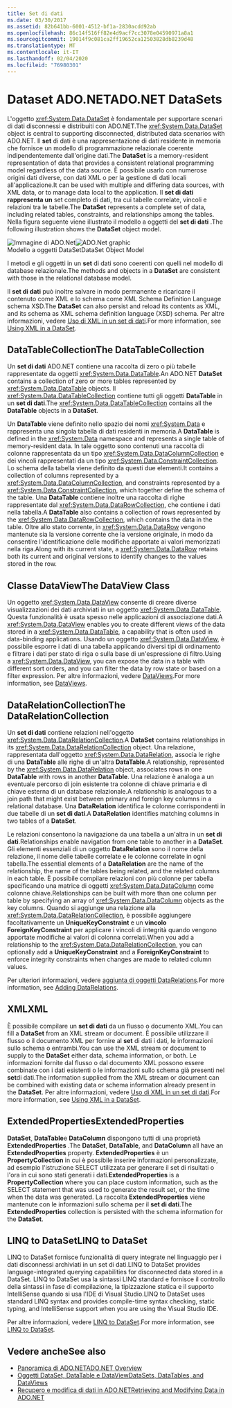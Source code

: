```yaml
---
title: Set di dati
ms.date: 03/30/2017
ms.assetid: 82b641bb-6001-4512-bf1a-2830acdd92ab
ms.openlocfilehash: 86c14f516ff82e4d9acf7cc3078e04590971a8a1
ms.sourcegitcommit: 19014f9c081ca2ff19652ca12503828db8239d48
ms.translationtype: MT
ms.contentlocale: it-IT
ms.lasthandoff: 02/04/2020
ms.locfileid: "76980301"
---
```

# <a name="adonet-datasets"></a><span data-ttu-id="fc8e2-102">Dataset ADO.NET</span><span class="sxs-lookup"><span data-stu-id="fc8e2-102">ADO.NET DataSets</span></span>
<span data-ttu-id="fc8e2-103">L'oggetto <xref:System.Data.DataSet> è fondamentale per supportare scenari di dati disconnessi e distribuiti con ADO.NET.</span><span class="sxs-lookup"><span data-stu-id="fc8e2-103">The <xref:System.Data.DataSet> object is central to supporting disconnected, distributed data scenarios with ADO.NET.</span></span> <span data-ttu-id="fc8e2-104">Il **set** di dati è una rappresentazione di dati residente in memoria che fornisce un modello di programmazione relazionale coerente indipendentemente dall'origine dati.</span><span class="sxs-lookup"><span data-stu-id="fc8e2-104">The **DataSet** is a memory-resident representation of data that provides a consistent relational programming model regardless of the data source.</span></span> <span data-ttu-id="fc8e2-105">È possibile usarlo con numerose origini dati diverse, con dati XML o per la gestione di dati locali all'applicazione.</span><span class="sxs-lookup"><span data-stu-id="fc8e2-105">It can be used with multiple and differing data sources, with XML data, or to manage data local to the application.</span></span> <span data-ttu-id="fc8e2-106">Il **set di dati rappresenta un** set completo di dati, tra cui tabelle correlate, vincoli e relazioni tra le tabelle.</span><span class="sxs-lookup"><span data-stu-id="fc8e2-106">The **DataSet** represents a complete set of data, including related tables, constraints, and relationships among the tables.</span></span> <span data-ttu-id="fc8e2-107">Nella figura seguente viene illustrato il modello a oggetti del **set di dati** .</span><span class="sxs-lookup"><span data-stu-id="fc8e2-107">The following illustration shows the **DataSet** object model.</span></span>  
  
 <span data-ttu-id="fc8e2-108">![Immagine di ADO.Net](./media/ado-1-bpuedev11.png "ado_1_bpuedev11")</span><span class="sxs-lookup"><span data-stu-id="fc8e2-108">![ADO.Net graphic](./media/ado-1-bpuedev11.png "ado_1_bpuedev11")</span></span>  
<span data-ttu-id="fc8e2-109">Modello a oggetti DataSet</span><span class="sxs-lookup"><span data-stu-id="fc8e2-109">DataSet Object Model</span></span>  
  
 <span data-ttu-id="fc8e2-110">I metodi e gli oggetti in un **set** di dati sono coerenti con quelli nel modello di database relazionale.</span><span class="sxs-lookup"><span data-stu-id="fc8e2-110">The methods and objects in a **DataSet** are consistent with those in the relational database model.</span></span>  
  
 <span data-ttu-id="fc8e2-111">Il **set di dati** può inoltre salvare in modo permanente e ricaricare il contenuto come XML e lo schema come XML Schema Definition Language schema XSD.</span><span class="sxs-lookup"><span data-stu-id="fc8e2-111">The **DataSet** can also persist and reload its contents as XML, and its schema as XML schema definition language (XSD) schema.</span></span> <span data-ttu-id="fc8e2-112">Per altre informazioni, vedere [Uso di XML in un set di dati](./dataset-datatable-dataview/using-xml-in-a-dataset.md).</span><span class="sxs-lookup"><span data-stu-id="fc8e2-112">For more information, see [Using XML in a DataSet](./dataset-datatable-dataview/using-xml-in-a-dataset.md).</span></span>  
  
## <a name="the-datatablecollection"></a><span data-ttu-id="fc8e2-113">DataTableCollection</span><span class="sxs-lookup"><span data-stu-id="fc8e2-113">The DataTableCollection</span></span>  
 <span data-ttu-id="fc8e2-114">Un **set di dati** ADO.NET contiene una raccolta di zero o più tabelle rappresentate da oggetti <xref:System.Data.DataTable>.</span><span class="sxs-lookup"><span data-stu-id="fc8e2-114">An ADO.NET **DataSet** contains a collection of zero or more tables represented by <xref:System.Data.DataTable> objects.</span></span> <span data-ttu-id="fc8e2-115">Il <xref:System.Data.DataTableCollection> contiene tutti gli oggetti **DataTable** in un **set di dati**.</span><span class="sxs-lookup"><span data-stu-id="fc8e2-115">The <xref:System.Data.DataTableCollection> contains all the **DataTable** objects in a **DataSet**.</span></span>  
  
 <span data-ttu-id="fc8e2-116">Un **DataTable** viene definito nello spazio dei nomi <xref:System.Data> e rappresenta una singola tabella di dati residenti in memoria.</span><span class="sxs-lookup"><span data-stu-id="fc8e2-116">A **DataTable** is defined in the <xref:System.Data> namespace and represents a single table of memory-resident data.</span></span> <span data-ttu-id="fc8e2-117">In tale oggetto sono contenuti una raccolta di colonne rappresentata da un tipo <xref:System.Data.DataColumnCollection> e dei vincoli rappresentati da un tipo <xref:System.Data.ConstraintCollection>. Lo schema della tabella viene definito da questi due elementi.</span><span class="sxs-lookup"><span data-stu-id="fc8e2-117">It contains a collection of columns represented by a <xref:System.Data.DataColumnCollection>, and constraints represented by a <xref:System.Data.ConstraintCollection>, which together define the schema of the table.</span></span> <span data-ttu-id="fc8e2-118">Una **DataTable** contiene inoltre una raccolta di righe rappresentate dal <xref:System.Data.DataRowCollection>, che contiene i dati nella tabella.</span><span class="sxs-lookup"><span data-stu-id="fc8e2-118">A **DataTable** also contains a collection of rows represented by the <xref:System.Data.DataRowCollection>, which contains the data in the table.</span></span> <span data-ttu-id="fc8e2-119">Oltre allo stato corrente, in <xref:System.Data.DataRow> vengono mantenute sia la versione corrente che la versione originale, in modo da consentire l'identificazione delle modifiche apportate ai valori memorizzati nella riga.</span><span class="sxs-lookup"><span data-stu-id="fc8e2-119">Along with its current state, a <xref:System.Data.DataRow> retains both its current and original versions to identify changes to the values stored in the row.</span></span>  
  
## <a name="the-dataview-class"></a><span data-ttu-id="fc8e2-120">Classe DataView</span><span class="sxs-lookup"><span data-stu-id="fc8e2-120">The DataView Class</span></span>  
 <span data-ttu-id="fc8e2-121">Un oggetto <xref:System.Data.DataView> consente di creare diverse visualizzazioni dei dati archiviati in un oggetto <xref:System.Data.DataTable>. Questa funzionalità è usata spesso nelle applicazioni di associazione dati.</span><span class="sxs-lookup"><span data-stu-id="fc8e2-121">A <xref:System.Data.DataView> enables you to create different views of the data stored in a <xref:System.Data.DataTable>, a capability that is often used in data-binding applications.</span></span> <span data-ttu-id="fc8e2-122">Usando un oggetto <xref:System.Data.DataView>, è possibile esporre i dati di una tabella applicando diversi tipi di ordinamento e filtrare i dati per stato di riga o sulla base di un'espressione di filtro.</span><span class="sxs-lookup"><span data-stu-id="fc8e2-122">Using a <xref:System.Data.DataView>, you can expose the data in a table with different sort orders, and you can filter the data by row state or based on a filter expression.</span></span> <span data-ttu-id="fc8e2-123">Per altre informazioni, vedere [DataViews](./dataset-datatable-dataview/dataviews.md).</span><span class="sxs-lookup"><span data-stu-id="fc8e2-123">For more information, see [DataViews](./dataset-datatable-dataview/dataviews.md).</span></span>  
  
## <a name="the-datarelationcollection"></a><span data-ttu-id="fc8e2-124">DataRelationCollection</span><span class="sxs-lookup"><span data-stu-id="fc8e2-124">The DataRelationCollection</span></span>  
 <span data-ttu-id="fc8e2-125">Un **set di dati** contiene relazioni nell'oggetto <xref:System.Data.DataRelationCollection>.</span><span class="sxs-lookup"><span data-stu-id="fc8e2-125">A **DataSet** contains relationships in its <xref:System.Data.DataRelationCollection> object.</span></span> <span data-ttu-id="fc8e2-126">Una relazione, rappresentata dall'oggetto <xref:System.Data.DataRelation>, associa le righe di una **DataTable** alle righe di un'altra **DataTable**.</span><span class="sxs-lookup"><span data-stu-id="fc8e2-126">A relationship, represented by the <xref:System.Data.DataRelation> object, associates rows in one **DataTable** with rows in another **DataTable**.</span></span> <span data-ttu-id="fc8e2-127">Una relazione è analoga a un eventuale percorso di join esistente tra colonne di chiave primaria e di chiave esterna di un database relazionale.</span><span class="sxs-lookup"><span data-stu-id="fc8e2-127">A relationship is analogous to a join path that might exist between primary and foreign key columns in a relational database.</span></span> <span data-ttu-id="fc8e2-128">Una **DataRelation** identifica le colonne corrispondenti in due tabelle di un **set di dati**.</span><span class="sxs-lookup"><span data-stu-id="fc8e2-128">A **DataRelation** identifies matching columns in two tables of a **DataSet**.</span></span>  
  
 <span data-ttu-id="fc8e2-129">Le relazioni consentono la navigazione da una tabella a un'altra in un **set di dati**.</span><span class="sxs-lookup"><span data-stu-id="fc8e2-129">Relationships enable navigation from one table to another in a **DataSet**.</span></span> <span data-ttu-id="fc8e2-130">Gli elementi essenziali di un oggetto **DataRelation** sono il nome della relazione, il nome delle tabelle correlate e le colonne correlate in ogni tabella.</span><span class="sxs-lookup"><span data-stu-id="fc8e2-130">The essential elements of a **DataRelation** are the name of the relationship, the name of the tables being related, and the related columns in each table.</span></span> <span data-ttu-id="fc8e2-131">È possibile compilare relazioni con più colonne per tabella specificando una matrice di oggetti <xref:System.Data.DataColumn> come colonne chiave.</span><span class="sxs-lookup"><span data-stu-id="fc8e2-131">Relationships can be built with more than one column per table by specifying an array of <xref:System.Data.DataColumn> objects as the key columns.</span></span> <span data-ttu-id="fc8e2-132">Quando si aggiunge una relazione alla <xref:System.Data.DataRelationCollection>, è possibile aggiungere facoltativamente un **UniqueKeyConstraint** e un **vincolo ForeignKeyConstraint** per applicare i vincoli di integrità quando vengono apportate modifiche ai valori di colonna correlati.</span><span class="sxs-lookup"><span data-stu-id="fc8e2-132">When you add a relationship to the <xref:System.Data.DataRelationCollection>, you can optionally add a **UniqueKeyConstraint** and a **ForeignKeyConstraint** to enforce integrity constraints when changes are made to related column values.</span></span>  
  
 <span data-ttu-id="fc8e2-133">Per ulteriori informazioni, vedere [aggiunta di oggetti DataRelations](./dataset-datatable-dataview/adding-datarelations.md).</span><span class="sxs-lookup"><span data-stu-id="fc8e2-133">For more information, see [Adding DataRelations](./dataset-datatable-dataview/adding-datarelations.md).</span></span>  
  
## <a name="xml"></a><span data-ttu-id="fc8e2-134">XML</span><span class="sxs-lookup"><span data-stu-id="fc8e2-134">XML</span></span>  
 <span data-ttu-id="fc8e2-135">È possibile compilare un **set di dati** da un flusso o documento XML.</span><span class="sxs-lookup"><span data-stu-id="fc8e2-135">You can fill a **DataSet** from an XML stream or document.</span></span> <span data-ttu-id="fc8e2-136">È possibile utilizzare il flusso o il documento XML per fornire al **set** di dati i dati, le informazioni sullo schema o entrambi.</span><span class="sxs-lookup"><span data-stu-id="fc8e2-136">You can use the XML stream or document to supply to the **DataSet** either data, schema information, or both.</span></span> <span data-ttu-id="fc8e2-137">Le informazioni fornite dal flusso o dal documento XML possono essere combinate con i dati esistenti o le informazioni sullo schema già presenti nel **set**di dati.</span><span class="sxs-lookup"><span data-stu-id="fc8e2-137">The information supplied from the XML stream or document can be combined with existing data or schema information already present in the **DataSet**.</span></span> <span data-ttu-id="fc8e2-138">Per altre informazioni, vedere [Uso di XML in un set di dati](./dataset-datatable-dataview/using-xml-in-a-dataset.md).</span><span class="sxs-lookup"><span data-stu-id="fc8e2-138">For more information, see [Using XML in a DataSet](./dataset-datatable-dataview/using-xml-in-a-dataset.md).</span></span>  
  
## <a name="extendedproperties"></a><span data-ttu-id="fc8e2-139">ExtendedProperties</span><span class="sxs-lookup"><span data-stu-id="fc8e2-139">ExtendedProperties</span></span>  
 <span data-ttu-id="fc8e2-140">**DataSet**, **DataTable**e **DataColumn** dispongono tutti di una proprietà **ExtendedProperties** .</span><span class="sxs-lookup"><span data-stu-id="fc8e2-140">The **DataSet**, **DataTable**, and **DataColumn** all have an **ExtendedProperties** property.</span></span> <span data-ttu-id="fc8e2-141">**ExtendedProperties** è un **PropertyCollection** in cui è possibile inserire informazioni personalizzate, ad esempio l'istruzione SELECT utilizzata per generare il set di risultati o l'ora in cui sono stati generati i dati.</span><span class="sxs-lookup"><span data-stu-id="fc8e2-141">**ExtendedProperties** is a **PropertyCollection** where you can place custom information, such as the SELECT statement that was used to generate the result set, or the time when the data was generated.</span></span> <span data-ttu-id="fc8e2-142">La raccolta **ExtendedProperties** viene mantenute con le informazioni sullo schema per il **set di dati**.</span><span class="sxs-lookup"><span data-stu-id="fc8e2-142">The **ExtendedProperties** collection is persisted with the schema information for the **DataSet**.</span></span>  
  
## <a name="linq-to-dataset"></a><span data-ttu-id="fc8e2-143">LINQ to DataSet</span><span class="sxs-lookup"><span data-stu-id="fc8e2-143">LINQ to DataSet</span></span>  
 <span data-ttu-id="fc8e2-144">LINQ to DataSet fornisce funzionalità di query integrate nel linguaggio per i dati disconnessi archiviati in un set di dati.</span><span class="sxs-lookup"><span data-stu-id="fc8e2-144">LINQ to DataSet provides language-integrated querying capabilities for disconnected data stored in a DataSet.</span></span> <span data-ttu-id="fc8e2-145">LINQ to DataSet usa la sintassi LINQ standard e fornisce il controllo della sintassi in fase di compilazione, la tipizzazione statica e il supporto IntelliSense quando si usa l'IDE di Visual Studio.</span><span class="sxs-lookup"><span data-stu-id="fc8e2-145">LINQ to DataSet uses standard LINQ syntax and provides compile-time syntax checking, static typing, and IntelliSense support when you are using the Visual Studio IDE.</span></span>  
  
 <span data-ttu-id="fc8e2-146">Per altre informazioni, vedere [LINQ to DataSet](linq-to-dataset.md).</span><span class="sxs-lookup"><span data-stu-id="fc8e2-146">For more information, see [LINQ to DataSet](linq-to-dataset.md).</span></span>  
  
## <a name="see-also"></a><span data-ttu-id="fc8e2-147">Vedere anche</span><span class="sxs-lookup"><span data-stu-id="fc8e2-147">See also</span></span>

- [<span data-ttu-id="fc8e2-148">Panoramica di ADO.NET</span><span class="sxs-lookup"><span data-stu-id="fc8e2-148">ADO.NET Overview</span></span>](ado-net-overview.md)
- [<span data-ttu-id="fc8e2-149">Oggetti DataSet, DataTable e DataView</span><span class="sxs-lookup"><span data-stu-id="fc8e2-149">DataSets, DataTables, and DataViews</span></span>](./dataset-datatable-dataview/index.md)
- [<span data-ttu-id="fc8e2-150">Recupero e modifica di dati in ADO.NET</span><span class="sxs-lookup"><span data-stu-id="fc8e2-150">Retrieving and Modifying Data in ADO.NET</span></span>](retrieving-and-modifying-data.md)
